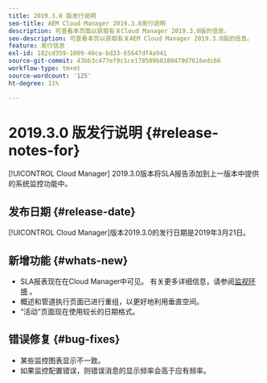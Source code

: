 ```yaml
---
title: 2019.3.0 版发行说明
seo-title: AEM Cloud Manager 2019.3.0发行说明
description: 可查看本页面以获取有关Cloud Manager 2019.3.0版的信息。
seo-description: 可查看本页以获取有关AEM Cloud Manager 2019.3.0版的信息。
feature: 发行信息
exl-id: 182cd359-1009-40ca-bd33-65647df4a941
source-git-commit: 43bb3c477ef9c1ce178509b8180479d7616edc66
workflow-type: tm+mt
source-wordcount: '125'
ht-degree: 11%

---
```


# 2019.3.0 版发行说明 {#release-notes-for}

[!UICONTROL Cloud Manager] 2019.3.0版本将SLA报告添加到上一版本中提供的系统监控功能中。

## 发布日期 {#release-date}

[!UICONTROL Cloud Manager]版本2019.3.0的发行日期是2019年3月21日。

## 新增功能 {#whats-new}

* SLA报表现在在Cloud Manager中可见。 有关更多详细信息，请参阅[监视环境](monitor-your-environments.md) 。
* 概述和管道执行页面已进行重组，以更好地利用垂直空间。
* “活动”页面现在使用较长的日期格式。

## 错误修复 {#bug-fixes}

* 某些监控图表显示不一致。
* 如果监控配置错误，则错误消息的显示频率会高于应有频率。
